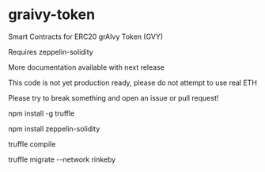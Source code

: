 # graivy-token
Smart Contracts for ERC20 grAIvy Token (GVY)

Requires zeppelin-solidity

More documentation available with next release

This code is not yet production ready, please do not attempt to use real ETH

Please try to break something and open an issue or pull request!

npm install -g truffle

npm install zeppelin-solidity

truffle compile

truffle migrate --network rinkeby
